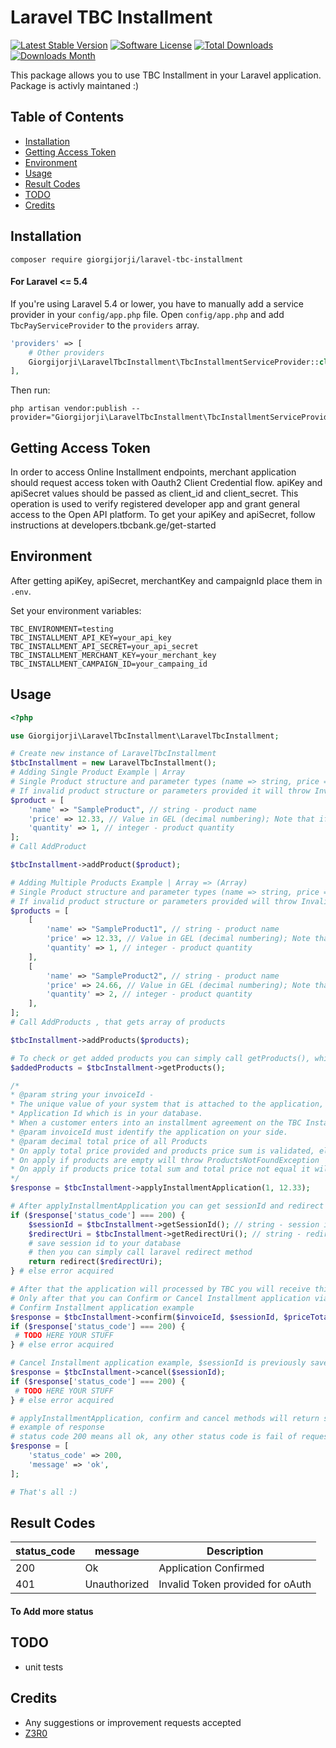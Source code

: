 # Laravel TBC Installment

[![Latest Stable Version](https://img.shields.io/packagist/v/giorgijorji/laravel-tbc-installment.svg)](https://packagist.org/packages/giorgijorji/laravel-tbc-installment)
[![Software License](https://img.shields.io/badge/license-MIT-brightgreen.svg?style=flat-square)](LICENSE.md)
[![Total Downloads](https://img.shields.io/packagist/dt/giorgijorji/laravel-tbc-installment.svg)](https://packagist.org/packages/giorgijorji/laravel-tbc-installment)
[![Downloads Month](https://img.shields.io/packagist/dm/giorgijorji/laravel-tbc-installment.svg)](https://packagist.org/packages/giorgijorji/laravel-tbc-installment)


This package allows you to use TBC Installment in your Laravel application.
Package is activly maintaned :) 
## Table of Contents

- [Installation](#installation)
- [Getting Access Token](#getting-access-token)
- [Environment](#environment)
- [Usage](#usage)
- [Result Codes](#result-codes)
- [TODO](#todo)
- [Credits](#credits)

## Installation

```
composer require giorgijorji/laravel-tbc-installment
```

#### For Laravel <= 5.4

If you're using Laravel 5.4 or lower, you have to manually add a service provider in your `config/app.php` file.
Open `config/app.php` and add `TbcPayServiceProvider` to the `providers` array.

```php
'providers' => [
    # Other providers
    Giorgijorji\LaravelTbcInstallment\TbcInstallmentServiceProvider::class,
],
```

Then run:

```
php artisan vendor:publish --provider="Giorgijorji\LaravelTbcInstallment\TbcInstallmentServiceProvider"
```

## Getting Access Token

In order to access Online Installment endpoints, merchant application should request access token with Oauth2 Client Credential flow. apiKey and apiSecret values should be passed as client_id and client_secret. This operation is used to verify registered developer app and grant general access to the Open API platform. To get your apiKey and apiSecret, follow instructions at developers.tbcbank.ge/get-started

## Environment
After getting apiKey, apiSecret, merchantKey and campaignId place them in `.env`.

Set your environment variables:
```
TBC_ENVIRONMENT=testing
TBC_INSTALLMENT_API_KEY=your_api_key
TBC_INSTALLMENT_API_SECRET=your_api_secret
TBC_INSTALLMENT_MERCHANT_KEY=your_merchant_key
TBC_INSTALLMENT_CAMPAIGN_ID=your_campaing_id
```

## Usage
```php
<?php

use Giorgijorji\LaravelTbcInstallment\LaravelTbcInstallment;

# Create new instance of LaravelTbcInstallment
$tbcInstallment = new LaravelTbcInstallment();
# Adding Single Product Example | Array
# Single Product structure and parameter types (name => string, price => float, quantity => integer) are validated upon adding
# If invalid product structure or parameters provided it will throw InvalidProductException
$product = [
    'name' => "SampleProduct", // string - product name
    'price' => 12.33, // Value in GEL (decimal numbering); Note that if Quantity is more than 1, you must set total price
    'quantity' => 1, // integer - product quantity
];
# Call AddProduct

$tbcInstallment->addProduct($product);

# Adding Multiple Products Example | Array => (Array)
# Single Product structure and parameter types (name => string, price => float, quantity => integer) are validated upon adding
# If invalid product structure or parameters provided will throw InvalidProductException
$products = [
    [
        'name' => "SampleProduct1", // string - product name
        'price' => 12.33, // Value in GEL (decimal numbering); Note that if Quantity is more than 1, you must set total price
        'quantity' => 1, // integer - product quantity
    ],
    [
        'name' => "SampleProduct2", // string - product name
        'price' => 24.66, // Value in GEL (decimal numbering); Note that if Quantity is more than 1, you must set total price
        'quantity' => 2, // integer - product quantity
    ],
];
# Call AddProducts , that gets array of products

$tbcInstallment->addProducts($products);

# To check or get added products you can simply call getProducts(), which will return array of products
$addedProducts = $tbcInstallment->getProducts();

/*
* @param string your invoiceId - 
* The unique value of your system that is attached to the application, for example, is initiated by you
* Application Id which is in your database.
* When a customer enters into an installment agreement on the TBC Installment Site, you will receive this InvoiceId by email along with other details.
* @param invoiceId must identify the application on your side.
* @param decimal total price of all Products
* On apply total price provided and products price sum is validated, else will throw exception
* On apply if products are empty will throw ProductsNotFoundException
* On apply if products price total sum and total price not equal it will throw InvalidProductPriceException
*/
$response = $tbcInstallment->applyInstallmentApplication(1, 12.33);

# After applyInstallmentApplication you can get sessionId and redirect url to tbc installment web page
if ($response['status_code'] === 200) {
    $sessionId = $tbcInstallment->getSessionId(); // string - session id for later use to cancel  installment
    $redirectUri = $tbcInstallment->getRedirectUri(); // string - redirect uri to tbc installment webpage
    # save session id to your database
    # then you can simply call laravel redirect method
    return redirect($redirectUri);
} # else error acquired

# After that the application will processed by TBC you will receive this InvoiceId by email along with other details.
# Only after that you can Confirm or Cancel Installment application via your admin panel or as you wish
# Confirm Installment application example
$response = $tbcInstallment->confirm($invoiceId, $sessionId, $priceTotal);
if ($response['status_code'] === 200) {
 # TODO HERE YOUR STUFF
} # else error acquired

# Cancel Installment application example, $sessionId is previously saved sessionId
$response = $tbcInstallment->cancel($sessionId);
if ($response['status_code'] === 200) {
 # TODO HERE YOUR STUFF
} # else error acquired

# applyInstallmentApplication, confirm and cancel methods will return status code and message
# example of response
# status code 200 means all ok, any other status code is fail of request
$response = [
    'status_code' => 200,
    'message' => 'ok',
];

# That's all :)
```
## Result Codes

| status_code | message             | Description                                                                           |
|-------------|---------------------|---------------------------------------------------------------------------------------|
| 200         | Ok                  | Application Confirmed                                                                              |
| 401         | Unauthorized        | Invalid Token provided for oAuth 
#### To Add more status

## TODO
- unit tests

## Credits

- Any  suggestions or improvement requests accepted
- [Z3R0](https://github.com/giorgijorji)

